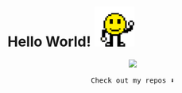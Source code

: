 # Hello World! <img src="https://github.com/Ahmedaltu/Ahmedaltu/blob/main/wave.gif" height="80" width="80">



<p align="center">
  <img src="https://capsule-render.vercel.app/api?type=waving&color=gradient&height=60&section=footer&width=100"/>
</p>



<p align="center"><samp>
Check out my repos ⬇️  
  </samp>
</p>
